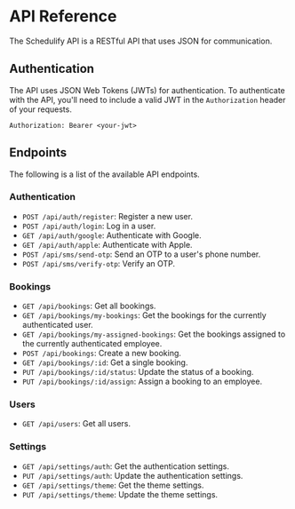 # API Reference

The Schedulify API is a RESTful API that uses JSON for communication.

## Authentication

The API uses JSON Web Tokens (JWTs) for authentication. To authenticate with the API, you'll need to include a valid JWT in the `Authorization` header of your requests.

```
Authorization: Bearer <your-jwt>
```

## Endpoints

The following is a list of the available API endpoints.

### Authentication

*   `POST /api/auth/register`: Register a new user.
*   `POST /api/auth/login`: Log in a user.
*   `GET /api/auth/google`: Authenticate with Google.
*   `GET /api/auth/apple`: Authenticate with Apple.
*   `POST /api/sms/send-otp`: Send an OTP to a user's phone number.
*   `POST /api/sms/verify-otp`: Verify an OTP.

### Bookings

*   `GET /api/bookings`: Get all bookings.
*   `GET /api/bookings/my-bookings`: Get the bookings for the currently authenticated user.
*   `GET /api/bookings/my-assigned-bookings`: Get the bookings assigned to the currently authenticated employee.
*   `POST /api/bookings`: Create a new booking.
*   `GET /api/bookings/:id`: Get a single booking.
*   `PUT /api/bookings/:id/status`: Update the status of a booking.
*   `PUT /api/bookings/:id/assign`: Assign a booking to an employee.

### Users

*   `GET /api/users`: Get all users.

### Settings

*   `GET /api/settings/auth`: Get the authentication settings.
*   `PUT /api/settings/auth`: Update the authentication settings.
*   `GET /api/settings/theme`: Get the theme settings.
*   `PUT /api/settings/theme`: Update the theme settings.
